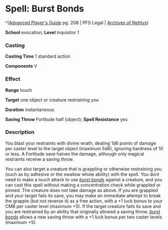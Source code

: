 # Spell: Burst Bonds

^([Advanced Player's Guide][ss-burst-bonds] pg. 208 | PFS Legal | [Archives of Nehtys][sn-burst-bonds])

**School** evocation; **Level** inquisitor 1

### Casting

**Casting Time** 1 standard action

**Components** V

### Effect

**Range** touch

**Target** one object or creature restraining you

**Duration** instantaneous

**Saving Throw** Fortitude half (object); **Spell Resistance** yes

### Description

You blast your restraints with divine wrath, dealing 1d6 points of damage per caster level to the target object (maximum 5d6), ignoring hardness of 10 or less. A Fortitude save halves the damage, although only magical restraints receive a saving throw.

You can also target a creature that is grappling or otherwise restraining you (such as by adhesive or the swallow whole ability) with the spell. You dont need to make a touch attack to use _[burst bonds]_ against a creature, and you can cast this spell without making a concentration check while grappled or pinned. The creature does not take damage as above. If you are grappled and your target fails its save, you may make an immediate attempt to break the grapple (but not reverse it) as a free action, with a +1 luck bonus to your CMB per caster level (maximum +5). If the target creature fails its save and you are restrained by an ability that originally allowed a saving throw, _[burst bonds]_ allows a new saving throw with a +1 luck bonus per two caster levels (maximum +5).

[ss-burst-bonds]: http://paizo.com/pathfinderRPG/v57
[sn-burst-bonds]: http://www.archivesofnethys.com/SpellDisplay.aspx?ItemName=Burst%20Bonds
[burst bonds]: http://www.archivesofnethys.com/SpellDisplay.aspx?ItemName=burst%20bonds
